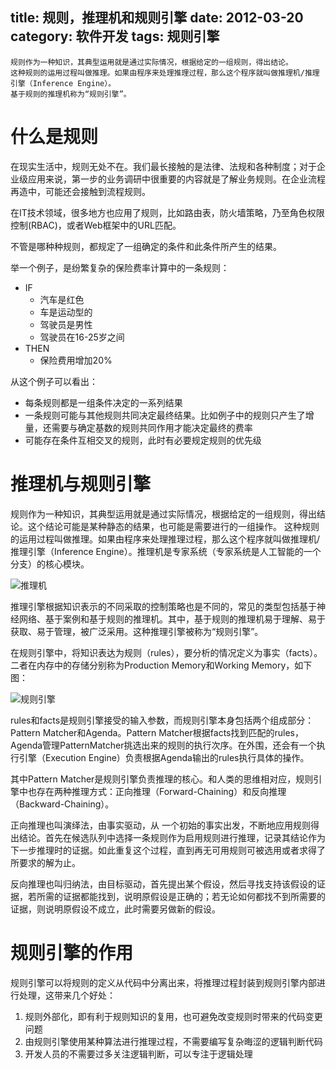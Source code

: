 title: 规则，推理机和规则引擎
date: 2012-03-20
category: 软件开发
tags: 规则引擎
---


    规则作为一种知识，其典型运用就是通过实际情况，根据给定的一组规则，得出结论。
    这种规则的运用过程叫做推理。如果由程序来处理推理过程，那么这个程序就叫做推理机/推理引擎（Inference Engine）。
    基于规则的推理机称为“规则引擎”。


# 什么是规则

在现实生活中，规则无处不在。我们最长接触的是法律、法规和各种制度；对于企业级应用来说，第一步的业务调研中很重要的内容就是了解业务规则。在企业流程再造中，可能还会接触到流程规则。

在IT技术领域，很多地方也应用了规则，比如路由表，防火墙策略，乃至角色权限控制(RBAC)，或者Web框架中的URL匹配。

不管是哪种种规则，都规定了一组确定的条件和此条件所产生的结果。

举一个例子，是纷繁复杂的保险费率计算中的一条规则：


- IF
  + 汽车是红色
  + 车是运动型的
  + 驾驶员是男性
  + 驾驶员在16-25岁之间
- THEN
  + 保险费用增加20%

从这个例子可以看出：

- 每条规则都是一组条件决定的一系列结果
- 一条规则可能与其他规则共同决定最终结果。比如例子中的规则只产生了增量，还需要与确定基数的规则共同作用才能决定最终的费率
- 可能存在条件互相交叉的规则，此时有必要规定规则的优先级

# 推理机与规则引擎

规则作为一种知识，其典型运用就是通过实际情况，根据给定的一组规则，得出结论。这个结论可能是某种静态的结果，也可能是需要进行的一组操作。
这种规则的运用过程叫做推理。如果由程序来处理推理过程，那么这个程序就叫做推理机/推理引擎（Inference Engine）。推理机是专家系统（专家系统是人工智能的一个分支）的核心模块。

![推理机](images/rule-engine/inference_engine.png)

推理引擎根据知识表示的不同采取的控制策略也是不同的，常见的类型包括基于神经网络、基于案例和基于规则的推理机。其中，基于规则的推理机易于理解、易于获取、易于管理，被广泛采用。这种推理引擎被称为“规则引擎”。

在规则引擎中，将知识表达为规则（rules），要分析的情况定义为事实（facts）。二者在内存中的存储分别称为Production Memory和Working Memory，如下图：

![规则引擎](images/rule-engine/rule_engine.png)

rules和facts是规则引擎接受的输入参数，而规则引擎本身包括两个组成部分：Pattern Matcher和Agenda。Pattern Matcher根据facts找到匹配的rules，Agenda管理PatternMatcher挑选出来的规则的执行次序。在外围，还会有一个执行引擎（Execution Engine）负责根据Agenda输出的rules执行具体的操作。

其中Pattern Matcher是规则引擎负责推理的核心。和人类的思维相对应，规则引擎中也存在两种推理方式：正向推理（Forward-Chaining）和反向推理（Backward-Chaining）。

正向推理也叫演绎法，由事实驱动，从 一个初始的事实出发，不断地应用规则得出结论。首先在候选队列中选择一条规则作为启用规则进行推理，记录其结论作为下一步推理时的证据。如此重复这个过程，直到再无可用规则可被选用或者求得了所要求的解为止。

反向推理也叫归纳法，由目标驱动，首先提出某个假设，然后寻找支持该假设的证据，若所需的证据都能找到，说明原假设是正确的；若无论如何都找不到所需要的证据，则说明原假设不成立，此时需要另做新的假设。


# 规则引擎的作用

规则引擎可以将规则的定义从代码中分离出来，将推理过程封装到规则引擎内部进行处理，这带来几个好处：

1. 规则外部化，即有利于规则知识的复用，也可避免改变规则时带来的代码变更问题
2. 由规则引擎使用某种算法进行推理过程，不需要编写复杂晦涩的逻辑判断代码
3. 开发人员的不需要过多关注逻辑判断，可以专注于逻辑处理





